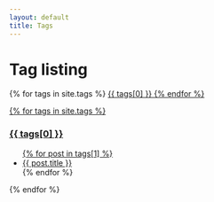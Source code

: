 ```yaml
---
layout: default
title: Tags
---
```


<!-- Begin code @ tags/index.md -->

# Tag listing

<div class="container">
{% for tags in site.tags %}
  <a href="#{{ tags[0] }}"<h3 style="display:inline;">{{ tags[0] }}</h3>
{% endfor %}
</div>

{% for tags in site.tags %}
  <h3>{{ tags[0] }}</h3>
  <ul>
    {% for post in tags[1] %}
      <li><a href="{{ post.url| relative_url }}">{{ post.title }}</a></li>
    {% endfor %}
  </ul>
{% endfor %}

<!-- End code @ tags/index.md -->
